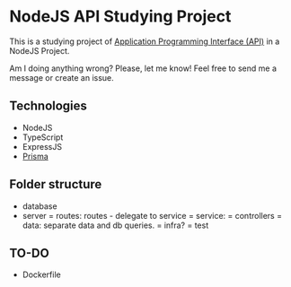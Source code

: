 # NodeJS API Studying Project

This is a studying project of [Application Programming Interface (API)](https://en.wikipedia.org/wiki/API) in a NodeJS Project.

Am I doing anything wrong? Please, let me know! Feel free to send me a message or create an issue.

## Technologies

- NodeJS
- TypeScript
- ExpressJS
- [Prisma](https://www.prisma.io/)

## Folder structure

- database
- server
    = routes: routes - delegate to service
    = service:
    = controllers
    = data: separate data and db queries.
    = infra?
    = test


## TO-DO

- Dockerfile
